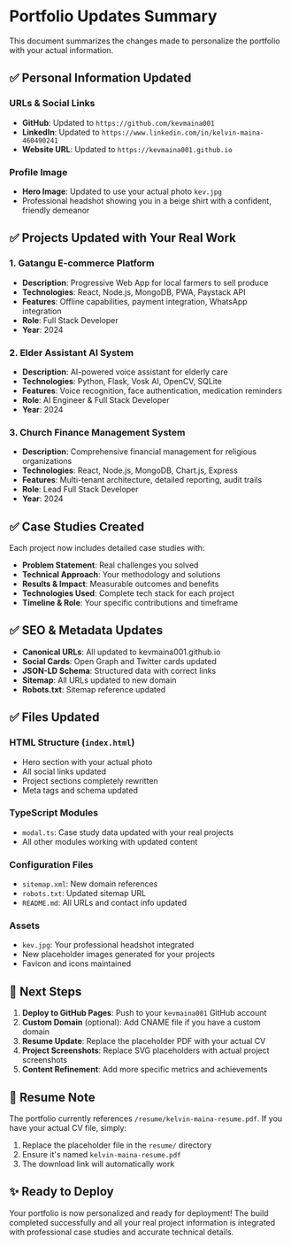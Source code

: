 # Portfolio Updates Summary

This document summarizes the changes made to personalize the portfolio with your actual information.

## ✅ Personal Information Updated

### URLs & Social Links
- **GitHub**: Updated to `https://github.com/kevmaina001`
- **LinkedIn**: Updated to `https://www.linkedin.com/in/kelvin-maina-460490241`
- **Website URL**: Updated to `https://kevmaina001.github.io`

### Profile Image
- **Hero Image**: Updated to use your actual photo `kev.jpg`
- Professional headshot showing you in a beige shirt with a confident, friendly demeanor

## ✅ Projects Updated with Your Real Work

### 1. Gatangu E-commerce Platform
- **Description**: Progressive Web App for local farmers to sell produce
- **Technologies**: React, Node.js, MongoDB, PWA, Paystack API
- **Features**: Offline capabilities, payment integration, WhatsApp integration
- **Role**: Full Stack Developer
- **Year**: 2024

### 2. Elder Assistant AI System  
- **Description**: AI-powered voice assistant for elderly care
- **Technologies**: Python, Flask, Vosk AI, OpenCV, SQLite
- **Features**: Voice recognition, face authentication, medication reminders
- **Role**: AI Engineer & Full Stack Developer
- **Year**: 2024

### 3. Church Finance Management System
- **Description**: Comprehensive financial management for religious organizations
- **Technologies**: React, Node.js, MongoDB, Chart.js, Express
- **Features**: Multi-tenant architecture, detailed reporting, audit trails
- **Role**: Lead Full Stack Developer  
- **Year**: 2024

## ✅ Case Studies Created

Each project now includes detailed case studies with:
- **Problem Statement**: Real challenges you solved
- **Technical Approach**: Your methodology and solutions
- **Results & Impact**: Measurable outcomes and benefits
- **Technologies Used**: Complete tech stack for each project
- **Timeline & Role**: Your specific contributions and timeframe

## ✅ SEO & Metadata Updates

- **Canonical URLs**: All updated to kevmaina001.github.io
- **Social Cards**: Open Graph and Twitter cards updated
- **JSON-LD Schema**: Structured data with correct links
- **Sitemap**: All URLs updated to new domain
- **Robots.txt**: Sitemap reference updated

## ✅ Files Updated

### HTML Structure (`index.html`)
- Hero section with your actual photo
- All social links updated
- Project sections completely rewritten
- Meta tags and schema updated

### TypeScript Modules
- `modal.ts`: Case study data updated with your real projects
- All other modules working with updated content

### Configuration Files
- `sitemap.xml`: New domain references
- `robots.txt`: Updated sitemap URL
- `README.md`: All URLs and contact info updated

### Assets
- `kev.jpg`: Your professional headshot integrated
- New placeholder images generated for your projects
- Favicon and icons maintained

## 🚀 Next Steps

1. **Deploy to GitHub Pages**: Push to your `kevmaina001` GitHub account
2. **Custom Domain** (optional): Add CNAME file if you have a custom domain
3. **Resume Update**: Replace the placeholder PDF with your actual CV
4. **Project Screenshots**: Replace SVG placeholders with actual project screenshots
5. **Content Refinement**: Add more specific metrics and achievements

## 📝 Resume Note

The portfolio currently references `/resume/kelvin-maina-resume.pdf`. If you have your actual CV file, simply:
1. Replace the placeholder file in the `resume/` directory
2. Ensure it's named `kelvin-maina-resume.pdf`
3. The download link will automatically work

## ✨ Ready to Deploy

Your portfolio is now personalized and ready for deployment! The build completed successfully and all your real project information is integrated with professional case studies and accurate technical details.